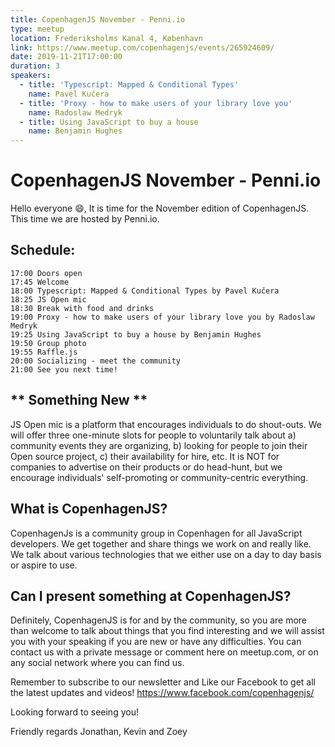 ```yaml
---
title: CopenhagenJS November - Penni.io
type: meetup
location: Frederiksholms Kanal 4, København
link: https://www.meetup.com/copenhagenjs/events/265924609/
date: 2019-11-21T17:00:00
duration: 3
speakers:
  - title: 'Typescript: Mapped & Conditional Types'
    name: Pavel Kučera
  - title: 'Proxy - how to make users of your library love you'
    name: Radoslaw Medryk
  - title: Using JavaScript to buy a house
    name: Benjamin Hughes
---
```


# CopenhagenJS November - Penni.io

Hello everyone 😄,
It is time for the November edition of CopenhagenJS. This time we are hosted by Penni.io.

## Schedule:

    17:00 Doors open
    17:45 Welcome
    18:00 Typescript: Mapped & Conditional Types by Pavel Kučera
    18:25 JS Open mic
    18:30 Break with food and drinks
    19:00 Proxy - how to make users of your library love you by Radoslaw Medryk
    19:25 Using JavaScript to buy a house by Benjamin Hughes
    19:50 Group photo
    19:55 Raffle.js
    20:00 Socializing - meet the community
    21:00 See you next time!

## ** Something New **

JS Open mic is a platform that encourages individuals to do shout-outs. We will offer three one-minute slots for people to voluntarily talk about a) community events they are organizing, b) looking for people to join their Open source project, c) their availability for hire, etc. It is NOT for companies to advertise on their products or do head-hunt, but we encourage individuals' self-promoting or community-centric everything.

## What is CopenhagenJS?

CopenhagenJs is a community group in Copenhagen for all JavaScript developers. We get together and share things we work on and really like. We talk about various technologies that we either use on a day to day basis or aspire to use.

## Can I present something at CopenhagenJS?

Definitely, CopenhagenJS is for and by the community, so you are more than welcome to talk about things that you find interesting and we will assist you with your speaking if you are new or have any difficulties. You can contact us with a private message or comment here on meetup.com, or on any social network where you can find us.

Remember to subscribe to our newsletter and Like our Facebook to get all the latest updates and videos!
https://www.facebook.com/copenhagenjs/

Looking forward to seeing you!

Friendly regards
Jonathan, Kevin and Zoey
